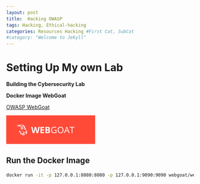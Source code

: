 ```yaml
---
layout: post
title:  Hacking OWASP
tags: Hacking, Ethical-hacking
categories: Resources Hacking #First Cat, SubCat
#category: "Welcome to Jekyll"
---
```

# Setting Up My own Lab

**Building the Cybersecurity Lab**

**Docker Image WebGoat**

[OWASP WebGoat](https://owasp.org/www-project-webgoat/)

![WebGoat](assets/img/web/labs/webgoat1.png "WebGoat")

## Run the Docker Image <i class="fa-brands fa-docker"></i>

```bash
docker run -it -p 127.0.0.1:8080:8080 -p 127.0.0.1:9090:9090 webgoat/webgoat
```


